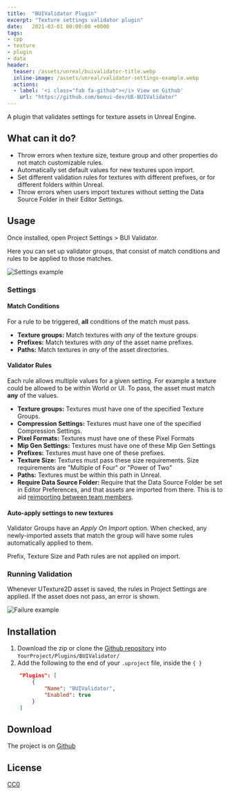 ```yaml
---
title:  "BUIValidator Plugin"
excerpt: "Texture settings validator plugin"
date:   2021-03-01 00:00:00 +0000
tags:
- cpp
- texture
- plugin
- data
header:
  teaser: /assets/unreal/buivalidator-title.webp
  inline-image: /assets/unreal/validator-settings-example.webp
  actions:
  - label: '<i class="fab fa-github"></i> View on Github'
    url: "https://github.com/benui-dev/UE-BUIValidator"
---
```


A plugin that validates settings for texture assets in Unreal Engine.


## What can it do?

* Throw errors when texture size, texture group and other properties do not
  match customizable rules.
* Automatically set default values for new textures upon import.
* Set different validation rules for textures with different prefixes, or for
  different folders within Unreal.
* Throw errors when users import textures without setting the Data Source
  Folder in their Editor Settings.

## Usage

Once installed, open Project Settings > BUI Validator.

Here you can set up validator groups, that consist of match conditions and
rules to be applied to those matches.

![Settings example](https://benui.ca/assets/unreal/validator-settings-example.webp)

### Settings

#### Match Conditions

For a rule to be triggered, **all** conditions of the match must pass.

* **Texture groups:** Match textures with _any_ of the texture groups.
* **Prefixes:** Match textures with _any_ of the asset name prefixes.
* **Paths:** Match textures in _any_ of the asset directories.

#### Validator Rules

Each rule allows multiple values for a given setting. For example a texture
could be allowed to be within World or UI. To pass, the asset must match
**any** of the values.

* **Texture groups:** Textures must have one of the specified Texture Groups.
* **Compression Settings:** Textures must have one of the specified
  Compression Settings.
* **Pixel Formats:** Textures must have one of these Pixel Formats
* **Mip Gen Settings:** Textures must have one of these Mip Gen Settings
* **Prefixes:** Textures must have one of these prefixes.
* **Texture Size:** Textures must pass these size requirements. Size
  requirements are "Multiple of Four" or "Power of Two"
* **Paths:** Textures must be within this path in Unreal.
* **Require Data Source Folder:** Require that the Data Source Folder be set in
  Editor Preferences, and that assets are imported from there. This is to aid [reimporting between team members](https://benui.ca/unreal/reimporting-assets/).

#### Auto-apply settings to new textures

Validator Groups have an _Apply On Import_ option. When checked, any
newly-imported assets that match the group will have some rules automatically
applied to them.

Prefix, Texture Size and Path rules are not applied on import.

### Running Validation

Whenever UTexture2D asset is saved, the rules in Project Settings are applied.
If the asset does not pass, an error is shown.

![Failure example](https://benui.ca/assets/unreal/validator-fail-example.webp)

## Installation

1. Download the zip or clone the [Github
   repository](https://github.com/benui-dev/UE-BUIValidator) into
   `YourProject/Plugins/BUIValidator/`
2. Add the following to the end of your `.uproject` file, inside the `{ }`
```json
	"Plugins": [
		{
			"Name": "BUIValidator",
			"Enabled": true
		}
	]
```

## Download

The project is on [Github](https://github.com/benui-dev/UE-BUIValidator)

## License

[CC0](https://creativecommons.org/publicdomain/zero/1.0/)
